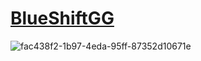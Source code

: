 # [BlueShiftGG](https://learn.blueshift.gg/en)

![fac438f2-1b97-4eda-95ff-87352d10671e](https://github.com/user-attachments/assets/cbf15a15-1d33-4ad5-be93-ba440b7eb4c5)
